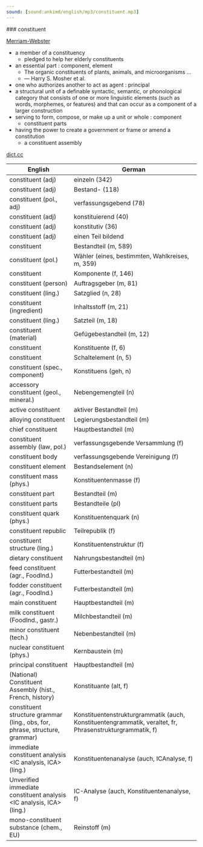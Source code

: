 ```yaml
---
sound: [sound:ankimd/english/mp3/constituent.mp3]
---
```


\### constituent

[Merriam-Webster](https://www.merriam-webster.com/dictionary/constituent)

- a member of a constituency
    - pledged to help her elderly constituents
- an essential part : component, element
    - The organic constituents of plants, animals, and microorganisms …
    - — Harry S. Mosher et al.
- one who authorizes another to act as agent : principal
- a structural unit of a definable syntactic, semantic, or phonological category that consists of one or more linguistic elements (such as words, morphemes, or features) and that can occur as a component of a larger construction
- serving to form, compose, or make up a unit or whole : component
    - constituent parts
- having the power to create a government or frame or amend a constitution
    - a constituent assembly

[dict.cc](https://www.dict.cc/constituent)

| English        | German       |
| -------------- | ------------ |
| constituent (adj) | einzeln (342) |
| constituent (adj) | Bestand- (118) |
| constituent (pol., adj) | verfassungsgebend (78) |
| constituent (adj) | konstituierend (40) |
| constituent (adj) | konstitutiv (36) |
| constituent (adj) | einen Teil bildend |
| constituent | Bestandteil (m, 589) |
| constituent (pol.) | Wähler (eines, bestimmten, Wahlkreises, m, 359) |
| constituent | Komponente (f, 146) |
| constituent (person) | Auftragsgeber (m, 81) |
| constituent (ling.) | Satzglied (n, 28) |
| constituent (ingredient) | Inhaltsstoff (m, 21) |
| constituent (ling.) | Satzteil (m, 18) |
| constituent (material) | Gefügebestandteil (m, 12) |
| constituent | Konstituente (f, 6) |
| constituent | Schaltelement (n, 5) |
| constituent (spec., component) | Konstituens (geh, n) |
| accessory constituent (geol., mineral.) | Nebengemengteil (n) |
| active constituent | aktiver Bestandteil (m) |
| alloying constituent | Legierungsbestandteil (m) |
| chief constituent | Hauptbestandteil (m) |
| constituent assembly (law, pol.) | verfassungsgebende Versammlung (f) |
| constituent body | verfassungsgebende Vereinigung (f) |
| constituent element | Bestandselement (n) |
| constituent mass (phys.) | Konstituentenmasse (f) |
| constituent part | Bestandteil (m) |
| constituent parts | Bestandteile (pl) |
| constituent quark (phys.) | Konstituentenquark (n) |
| constituent republic | Teilrepublik (f) |
| constituent structure (ling.) | Konstituentenstruktur (f) |
| dietary constituent | Nahrungsbestandteil (m) |
| feed constituent (agr., FoodInd.) | Futterbestandteil (m) |
| fodder constituent (agr., FoodInd.) | Futterbestandteil (m) |
| main constituent | Hauptbestandteil (m) |
| milk constituent (FoodInd., gastr.) | Milchbestandteil (m) |
| minor constituent (tech.) | Nebenbestandteil (m) |
| nuclear constituent (phys.) | Kernbaustein (m) |
| principal constituent | Hauptbestandteil (m) |
| (National) Constituent Assembly (hist., French, history) | Konstituante (alt, f) |
| constituent structure grammar (ling., obs, for, phrase, structure, grammar) | Konstituentenstrukturgrammatik (auch, Konstituentengrammatik, veraltet, fr, Phrasenstrukturgrammatik, f) |
| immediate constituent analysis <IC analysis, ICA> (ling.) | Konstituentenanalyse <KA> (auch, ICAnalyse, f) |
| Unverified immediate constituent analysis <IC analysis, ICA> (ling.) | IC-Analyse <ICA> (auch, Konstituentenanalyse, f) |
| mono-constituent substance (chem., EU) | Reinstoff (m) |
